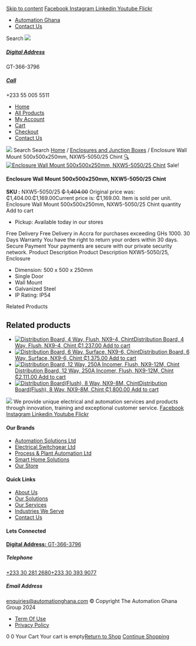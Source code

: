 [Skip to content](https://store.automationghana.com/product/enclosure-500-x-500-x-250mm/#content)
[ Facebook ](https://www.facebook.com/automationgh/) [ Instagram ](https://www.instagram.com/automationgh/) [ Linkedin ](https://www.linkedin.com/company/the-automation-ghana-limited/) [ Youtube ](https://www.youtube.com/channel/UCurrRDUSm5oIW39VXjn1u0w) [ Flickr ](https://www.flickr.com/photos/181794037@N07/)
  * [ Automation Ghana ](https://automationghana.com)
  * [ Contact Us ](https://store.automationghana.com/contact/)


Search
[ ![](https://store.automationghana.com/wp-content/uploads/2024/04/Website-TAGG-Logo-BLUE.png) ](https://store.automationghana.com/)
[ ](https://maps.app.goo.gl/m4xeaagWCNbLk4jM6)
#####  [ Digital Address ](https://maps.app.goo.gl/m4xeaagWCNbLk4jM6)
GT-366-3796 
[ ](tel:+233550055511)
#####  [ Call ](tel:+233550055511)
+233 55 005 5511 
  * [Home](https://store.automationghana.com/)
  * [All Products](https://store.automationghana.com/shop/)
  * [My Account](https://store.automationghana.com/my-account/)
  * [Cart](https://store.automationghana.com/cart/)
  * [Checkout](https://store.automationghana.com/checkout/)
  * [Contact Us](https://store.automationghana.com/contact/)


[![](https://store.automationghana.com/wp-content/uploads/2024/04/AutomationGhana_logo_white.png)](https://store.automationghana.com)
Search
Search
[Home](https://store.automationghana.com) / [Enclosures and Junction Boxes](https://store.automationghana.com/product-category/enclosures-and-junction-boxes/) / Enclosure Wall Mount 500x500x250mm, NXW5-5050/25 Chint
[🔍](https://store.automationghana.com/product/enclosure-500-x-500-x-250mm/)
[![Enclosure Wall Mount 500x500x250mm, NXW5-5050/25 Chint](https://store.automationghana.com/wp-content/uploads/2020/04/NXW5-ENCLOSURES.png)](https://store.automationghana.com/wp-content/uploads/2020/04/NXW5-ENCLOSURES.png)
Sale!
####  Enclosure Wall Mount 500x500x250mm, NXW5-5050/25 Chint 
**SKU :** NXW5-5050/25 
~~₵ 1,404.00~~ Original price was: ₵1,404.00.₵1,169.00Current price is: ₵1,169.00.
Item is sold per unit.
Enclosure Wall Mount 500x500x250mm, NXW5-5050/25 Chint quantity
Add to cart
  * Pickup: Available today in our stores


Free Delivery 
Free Delivery in Accra for purchases exceeding GHs 1000. 
30 Days Warranty 
You have the right to return your orders within 30 days. 
Secure Payment 
Your payments are secure with our private security network. 
Product Description
Product Description
NXW5-5050/25, Enclosure 
  * Dimension: 500 x 500 x 250mm
  * Single Door
  * Wall Mount
  * Galvanized Steel
  * IP Rating: IP54


Related Products 
## Related products
  * [![Distribution Board, 4 Way, Flush, NX9-4, Chint](https://store.automationghana.com/wp-content/uploads/2020/04/NX9-8-Flush-Chint-300x300.jpg)Distribution Board, 4 Way, Flush, NX9-4, Chint ₵1,237.00 ](https://store.automationghana.com/product/dist-board-nx9-4-flush-chint/)
[Add to cart](https://store.automationghana.com/product/enclosure-500-x-500-x-250mm/?add-to-cart=1703)
  * [![Distribution Board, 6 Way, Surface, NX9-6, Chint](https://store.automationghana.com/wp-content/uploads/2020/04/NX9-8-Flush-Chint-300x300.jpg)Distribution Board, 6 Way, Surface, NX9-6, Chint ₵1,375.00 ](https://store.automationghana.com/product/dist-board-nx9-6-surface-chint/)
[Add to cart](https://store.automationghana.com/product/enclosure-500-x-500-x-250mm/?add-to-cart=1707)
  * [![Distribution Board, 12 Way, 250A Incomer, Flush, NX9-12M, Chint](https://store.automationghana.com/wp-content/uploads/2020/04/NX9-8-Surface-Chint.jpg)Distribution Board, 12 Way, 250A Incomer, Flush, NX9-12M, Chint ₵2,111.00 ](https://store.automationghana.com/product/dist-board-nx9-12m-flush-nm8-250-chint/)
[Add to cart](https://store.automationghana.com/product/enclosure-500-x-500-x-250mm/?add-to-cart=1700)
  * [![Distribution Board\(Flush\), 8 Way, NX9-8M, Chint](https://store.automationghana.com/wp-content/uploads/2019/11/CONSUMER-UNITS-4-e1586086541786-300x300.jpg)Distribution Board(Flush), 8 Way, NX9-8M, Chint ₵1,800.00 ](https://store.automationghana.com/product/dist-board-nx9-8m-flush-chint/)
[Add to cart](https://store.automationghana.com/product/enclosure-500-x-500-x-250mm/?add-to-cart=1504)


![](https://store.automationghana.com/wp-content/uploads/2024/04/AutomationGhana_logo_white.png)
We provide unique electrical and automation services and products through innovation, training and exceptional customer service.
[ Facebook ](https://www.facebook.com/automationgh/) [ Instagram ](https://www.instagram.com/automationgh/) [ Linkedin ](https://www.linkedin.com/company/the-automation-ghana-limited/) [ Youtube ](https://www.youtube.com/channel/UCurrRDUSm5oIW39VXjn1u0w) [ Flickr ](https://www.flickr.com/photos/181794037@N07/)
#### Our Brands
  * [ Automation Solutions Ltd ](https://store.automationghana.com/product/enclosure-500-x-500-x-250mm/)
  * [ Electrical Switchgear Ltd ](https://store.automationghana.com/product/enclosure-500-x-500-x-250mm/)
  * [ Process & Plant Automation Ltd ](https://store.automationghana.com/product/enclosure-500-x-500-x-250mm/)
  * [ Smart Home Solutions ](https://store.automationghana.com/product/enclosure-500-x-500-x-250mm/)
  * [ Our Store ](https://store.automationghana.com/product/enclosure-500-x-500-x-250mm/)


#### Quick Links
  * [ About Us ](https://store.automationghana.com/product/enclosure-500-x-500-x-250mm/)
  * [ Our Solutions ](https://store.automationghana.com/product/enclosure-500-x-500-x-250mm/)
  * [ Our Services ](https://store.automationghana.com/product/enclosure-500-x-500-x-250mm/)
  * [ Industries We Serve ](https://store.automationghana.com/product/enclosure-500-x-500-x-250mm/)
  * [ Contact Us ](https://store.automationghana.com/product/enclosure-500-x-500-x-250mm/)


#### Lets Connected
[**Digital Address:** GT-366-3796](https://maps.app.goo.gl/m4xeaagWCNbLk4jM6)
#####  Telephone 
[ +233 30 281 2680](tel:+233302812680)[+233 30 393 9077](https://store.automationghana.com/product/enclosure-500-x-500-x-250mm/+233303939077)
#####  Email Address 
enquiries@automationghana.com 
© Copyright The Automation Ghana Group 2024
  * [ Term Of Use ](https://store.automationghana.com/product/enclosure-500-x-500-x-250mm/)
  * [ Privacy Policy ](https://store.automationghana.com/product/enclosure-500-x-500-x-250mm/)


0
0
Your Cart
Your cart is empty[Return to Shop](https://store.automationghana.com/shop/)
[Continue Shopping](https://store.automationghana.com/product/enclosure-500-x-500-x-250mm/)
